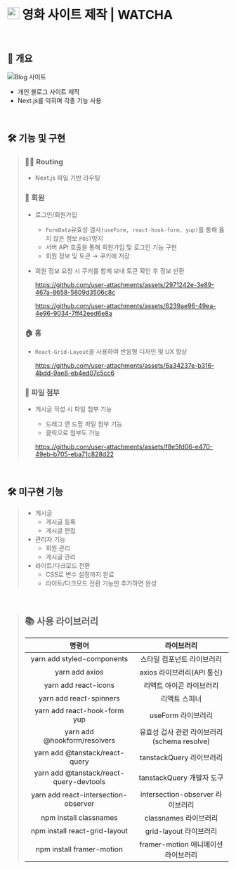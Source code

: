 <br>

# <img height="27px" width="27px" src="https://github.com/user-attachments/assets/9c7482c9-e6d0-4416-93ae-35b52f4701ea"/> 영화 사이트 제작 | WATCHA

<br>

## 🎈 개요

![Blog 사이트](https://github.com/user-attachments/assets/88ad1434-be43-4ae8-b86c-ac7868902ae8)

- 개인 블로그 사이트 제작
- Next.js를 익히며 각종 기능 사용

<br>

## 🛠️ 기능 및 구현
> ### ⛓️‍💥 Routing
> 
> - Next.js 파일 기반 라우팅
> 
> ### 🤗 회원
> 
> - 로그인/회원가입
>     - `FormData`유효성 검사`(useForm, react-hook-form, yup)`를 통해 옳지 않은 정보 `POST`방지
>     - 서버 API 호출을 통해 회원가입 및 로그인 기능 구현
>     - 회원 정보 및 토큰 → 쿠키에 저장
> - 회원 정보 요청 시 쿠키를 함께 보내 토큰 확인 후 정보 반환
>     
>     https://github.com/user-attachments/assets/2971242e-3e89-467a-8658-5809d3506c8c
>     
>     https://github.com/user-attachments/assets/6239ae96-49ea-4e96-9034-7ff42eed6e8a
>     
> 
> ### 🏠 홈
> 
> - `React-Grid-Layout`을 사용하여 반응형 디자인 및 UX 향상
>     
>     https://github.com/user-attachments/assets/6a34237e-b316-4bdd-9ae8-eb4ed07c5cc6
>     
> 
> ### 📁 파일 첨부
> 
> - 게시글 작성 시 파일 첨부 기능
>     - 드래그 앤 드랍 파일 첨부 기능
>     - 클릭으로 첨부도 가능
>   
>     https://github.com/user-attachments/assets/f8e5fd06-e470-49eb-b705-eba71c828d22
> 
<br>

## 🛠️ 미구현 기능
>
> - 게시글
>     - 게시글 등록
>     - 게시글 편집
> - 관리자 기능
>     - 회원 관리
>     - 게시글 관리
> - 라이트/다크모드 전환
>     - CSS로 변수 설정까지 완료
>     - 라이트/다크모드 전환 기능만 추가하면 완성

<br>

> ## 📚 사용 라이브러리
> | 명령어 | 라이브러리 |
> | :-----: | :-----: |
> | yarn add styled-components | 스타일 컴포넌트 라이브러리 |
> | yarn add axios | axios 라이브러리(API 통신) |
> | yarn add react-icons | 리액트 아이콘 라이브러리 |
> | yarn add react-spinners | 리액트 스피너 |
> | yarn add react-hook-form yup | useForm 라이브러리 |
> | yarn add @hookform/resolvers | 유효성 검사 관련 라이브러리(schema resolve) |
> | yarn add @tanstack/react-query | tanstackQuery 라이브러리 |
> | yarn add @tanstack/react-query-devtools | tanstackQuery 개발자 도구 |
> | yarn add react-intersection-observer | intersection-observer 라이브러리 |
> | npm install classnames | classnames 라이브러리 |
> | npm install react-grid-layout | grid-layout 라이브러리 |
> | npm install framer-motion | framer-motion 애니메이션 라이브러리 |
